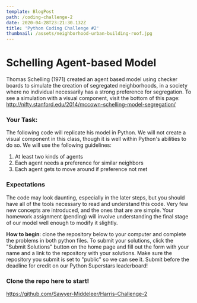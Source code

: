 ```yaml
---
template: BlogPost
path: /coding-challenge-2
date: 2020-04-28T23:21:30.132Z
title: 'Python Coding Challenge #2'
thumbnail: /assets/neighborhood-urban-building-roof.jpg
---
```

# Schelling Agent-based Model

Thomas Schelling (1971) created an agent based model using checker boards to simulate the creation of segregated neighborhoods, in a society where no individual necessarily has a strong preference for segregation. To see a simulation with a visual component, visit the bottom of this page: <http://nifty.stanford.edu/2014/mccown-schelling-model-segregation/>



### Your Task:

The following code will replicate his model in Python. We will not create a visual component in this class, though it is well within Python's abilities to do so. We will use the following guidelines:

1. At least two kinds of agents
2. Each agent needs a preference for similar neighbors
3. Each agent gets to move around if preference not met



### Expectations[](http://localhost:8888/notebooks/IPPP%20ABM%20Lecture%201.ipynb#Expectations)

The code may look daunting, especially in the later steps, but you should have all of the tools necessary to read and understand this code. Very few new concepts are introduced, and the ones that are are simple. Your homework assignment (pending) will involve understanding the final stage of our model well enough to modify it slightly.





**How to begin**: clone the repository below to your computer and complete the problems in both python files. To submit your solutions, click the "Submit Solutions" button on the home page and fill out the form with your name and a link to the repository with your solutions. Make sure the repository you submit is set to "public" so we can see it. Submit before the deadline for credit on our Python Superstars leaderboard!



### Clone the repo here to start!

<https://github.com/Sawyer-Middeleer/Harris-Challenge-2>
